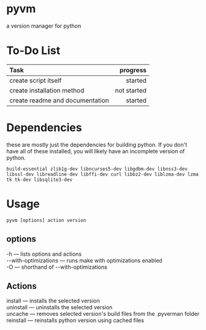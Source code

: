# pyvm
 a version manager for python

 # To-Do List
 |Task                            | progress   |
 |:-------------------------------|-----------:|
 | create script itself           | started    |
 | create installation method     | not started|
 | create readme and documentation| started    |

# Dependencies
these are mostly just the dependencies for building python. If you don't have all of these installed, you will likely have an incomplete version of python.

```
build-essential zlib1g-dev libncurses5-dev libgdbm-dev libnss3-dev libssl-dev libreadline-dev libffi-dev curl libbz2-dev liblzma-dev lzma tk tk-dev libsqlite3-dev
```

# Usage
```
pyvm [options] action version
```
## options
-h — lists options and actions  
--with-optimizations — runs make with optimizations enabled  
-O — shorthand of --with-optimizations

## Actions
install — installs the selected version  
uninstall — uninstalls the selected version  
uncache — removes selected version's build files from the .pyverman folder  
reinstall — reinstalls python version using cached files

